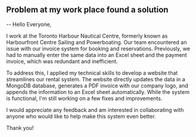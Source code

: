 ## Problem at my work place found a solution

-- Hello Everyone,



I work at the Toronto Harbour Nautical Centre, formerly known as Harbourfront Centre Sailing and Powerboating. Our team encountered an issue with our invoice system for booking and reservations. Previously, we had to manually enter the same data into an Excel sheet and the payment invoice, which was redundant and inefficient.



To address this, I applied my technical skills to develop a website that streamlines our rental system. The website directly updates the data in a MongoDB database, generates a PDF invoice with our company logo, and appends the information to an Excel sheet automatically. While the system is functional, I'm still working on a few fixes and improvements.



I would appreciate any feedback and am interested in collaborating with anyone who would like to help make this system even better.



Thank you!
